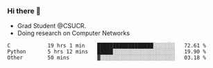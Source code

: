 ### Hi there 👋
- Grad Student @CSUCR. 
- Doing research on Computer Networks
<!--START_SECTION:waka-->

```text
C            19 hrs 1 min    ██████████████████░░░░░░░   72.61 %
Python       5 hrs 12 mins   █████░░░░░░░░░░░░░░░░░░░░   19.90 %
Other        50 mins         ▓░░░░░░░░░░░░░░░░░░░░░░░░   03.18 %
```

<!--END_SECTION:waka-->
<!--
**jluo117/jluo117** is a ✨ _special_ ✨ repository because its `README.md` (this file) appears on your GitHub profile.

Here are some ideas to get you started:

- 🔭 I’m currently working on ...
- 🌱 I’m currently learning ...
- 👯 I’m looking to collaborate on ...
- 🤔 I’m looking for help with ...
- 💬 Ask me about ...
- 📫 How to reach me: ...
- 😄 Pronouns: ...
- ⚡ Fun fact: ...
-->
